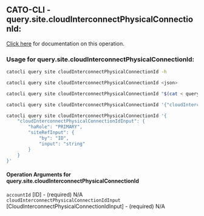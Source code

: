 
## CATO-CLI - query.site.cloudInterconnectPhysicalConnectionId:
[Click here](https://api.catonetworks.com/documentation/#query-query.site.cloudInterconnectPhysicalConnectionId) for documentation on this operation.

### Usage for query.site.cloudInterconnectPhysicalConnectionId:

```bash
catocli query site cloudInterconnectPhysicalConnectionId -h

catocli query site cloudInterconnectPhysicalConnectionId <json>

catocli query site cloudInterconnectPhysicalConnectionId "$(cat < query.site.cloudInterconnectPhysicalConnectionId.json)"

catocli query site cloudInterconnectPhysicalConnectionId '{"cloudInterconnectPhysicalConnectionIdInput":{"haRole":"PRIMARY","siteRefInput":{"by":"ID","input":"string"}}}'

catocli query site cloudInterconnectPhysicalConnectionId '{
    "cloudInterconnectPhysicalConnectionIdInput": {
        "haRole": "PRIMARY",
        "siteRefInput": {
            "by": "ID",
            "input": "string"
        }
    }
}'
```

#### Operation Arguments for query.site.cloudInterconnectPhysicalConnectionId ####

`accountId` [ID] - (required) N/A    
`cloudInterconnectPhysicalConnectionIdInput` [CloudInterconnectPhysicalConnectionIdInput] - (required) N/A    
